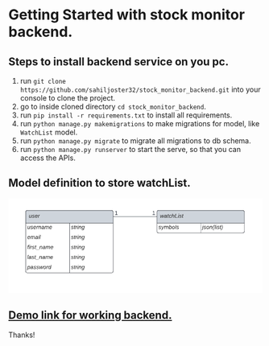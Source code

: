 # Getting Started with stock monitor backend.

## Steps to install backend service on you pc.

1. run `git clone https://github.com/sahiljoster32/stock_monitor_backend.git` into your console to clone the project.
2. go to inside cloned directory `cd stock_monitor_backend`.
3. run `pip install -r requirements.txt` to install all requirements.
4. run `python manage.py makemigrations` to make migrations for model, like `WatchList` model.
5. run `python manage.py migrate` to migrate all migrations to db schema.
6. run `python manage.py runserver` to start the serve, so that you can access the APIs.

## Model definition to store watchList.

![Model diagram](./model.png)

## [Demo link for working backend.](https://drive.google.com/file/d/1q0iEllNef7DDe66Knsf7ebhPFLyj-X1N/view?usp=sharing)

Thanks!
